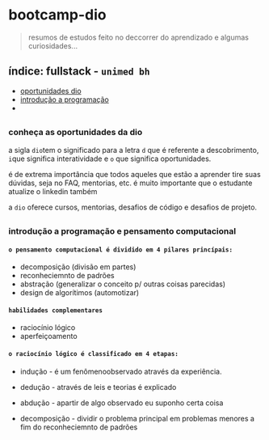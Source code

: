 # bootcamp-dio
>resumos de estudos feito no deccorrer do aprendizado e algumas curiosidades...

## índice: fullstack - `unimed bh`
* [oportunidades dio](#conheça-as-oportunidades-da-dio)
* [introdução a programação](#introdução-a-programação-e-pensamento-computacional)
* 

##

### conheça as oportunidades da dio

a sigla `dio`tem o significado para a letra `d` que é referente a descobrimento, `i`que significa interatividade e `o` que significa oportunidades.

é de extrema importância que todos aqueles que estão a aprender tire suas dúvidas, seja no FAQ, mentorias, etc. é muito importante que
o estudante atualize o linkedin também

a `dio` oferece cursos, mentorias, desafios de código e desafios de projeto.

##

### introdução a programação e pensamento computacional

#### `o pensamento computacional é dividido em 4 pilares princípais:`

* decomposição (divisão em partes)
* reconheciemnto de padrões
* abstração (generalizar o conceito p/ outras coisas parecidas)
* design de algorítimos (automotizar)

#### `habilidades complementares`

* raciocínio lógico
* aperfeiçoamento

#### `o raciocínio lógico é classificado em 4 etapas:`

* indução - é um fenômenoobservado através da experiência.

* dedução - através de leis e teorias é explicado

* abdução - apartir de algo observado eu suponho certa coisa

* decomposição - dividir o problema principal em problemas menores a fim do reconheciemnto de padrões
